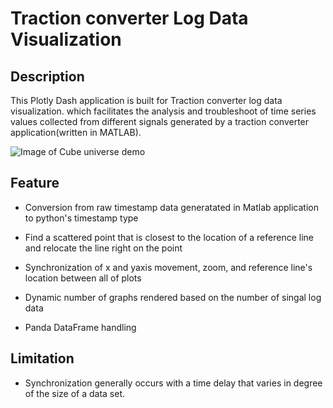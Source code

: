 # **Traction converter Log Data Visualization**

## Description

  This Plotly Dash application is built for Traction converter log data visualization. 
 which facilitates the analysis and troubleshoot of time series values collected 
 from different signals generated by a traction converter application(written in MATLAB). 
 
![Image of Cube universe demo](screenshots/Demo.gif)

## Feature

- Conversion from raw timestamp data generatated in Matlab application to python's timestamp type

-  Find a scattered point that is closest to the location of a reference line and relocate the line right on the point 

-  Synchronization of x and yaxis movement, zoom, and reference line's location between all of plots

-  Dynamic number of graphs rendered based on the number of singal log data

-  Panda DataFrame handling

## Limitation

 - Synchronization generally occurs with a time delay that varies in degree of the size of
a data set. 
   
